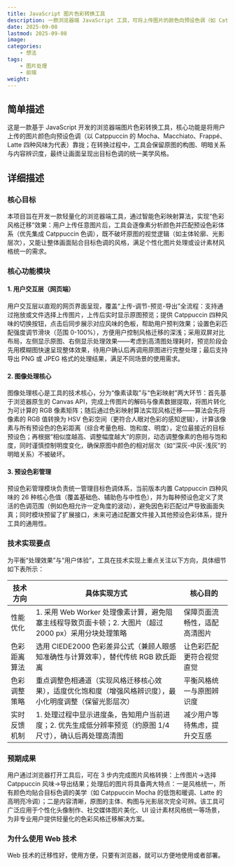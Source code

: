```yaml
---
title: JavaScript 图片色彩转换工具
description: 一款浏览器端 JavaScript 工具，可将上传图片的颜色向预设色调（如 Catppuccin 四种风味）靠拢，在保持原图视觉逻辑与内容辨识度的同时，输出统一风格的色调画面。
date: 2025-09-08
lastmod: 2025-09-08
image: 
categories:
    - 想法
tags:
    - 图片处理
    - 前端
weight: 
---
```


## 简单描述

这是一款基于 JavaScript 开发的浏览器端图片色彩转换工具，核心功能是将用户上传的图片颜色向预设色调（以 Catppuccin 的 Mocha、Macchiato、Frappé、Latte 四种风味为代表）靠拢；在转换过程中，工具会保留原图的构图、明暗关系与内容辨识度，最终让画面呈现出目标色调的统一美学风格。

## 详细描述

### 核心目标

本项目旨在开发一款轻量化的浏览器端工具，通过智能色彩映射算法，实现“色彩风格迁移”效果：用户上传任意图片后，工具会逐像素分析颜色并匹配预设色彩体系（优先集成 Catppuccin 色调），既不破坏原图的视觉逻辑（如主体轮廓、光影层次），又能让整体画面贴合目标色调的风格，满足个性化图片处理或设计素材风格统一的需求。

### 核心功能模块

#### 1. 用户交互层（网页端）

用户交互层以直观的网页界面呈现，覆盖“上传-调节-预览-导出”全流程：支持通过拖放或文件选择上传图片，上传后实时显示原图预览；提供 Catppuccin 四种风味的切换按钮，点击后同步展示对应风味的色板，帮助用户预判效果；设置色彩匹配强度调节滑块（范围 0-100%），方便用户控制风格迁移的深浅；采用双屏对比布局，左侧显示原图、右侧显示处理效果——考虑到高清图处理耗时，预览阶段会先用模糊图快速呈现整体效果，待用户确认后再调用原图进行完整处理；最后支持导出 PNG 或 JPEG 格式的处理结果，满足不同场景的使用需求。

#### 2. 图像处理核心

图像处理核心是工具的技术核心，分为“像素读取”与“色彩映射”两大环节：首先基于浏览器原生的 Canvas API，完成上传图片的解码与像素数据提取，将图片转化为可计算的 RGB 像素矩阵；随后通过色彩映射算法实现风格迁移——算法会先将像素的 RGB 值转换为 HSV 色彩空间（更符合人眼对色彩的感知逻辑），计算该像素与所有预设色的色彩距离（综合考量色相、饱和度、明度），定位最接近的目标预设色；再根据“相似度越高、调整幅度越大”的原则，动态调整像素的色相与饱和度，同时谨慎控制明度变化，确保原图中颜色的相对层次（如“深灰-中灰-浅灰”的明暗关系）不被破坏。

#### 3. 预设色彩管理

预设色彩管理模块负责统一管理目标色调体系，当前版本内置 Catppuccin 四种风味的 26 种核心色值（覆盖基础色、辅助色与中性色），并为每种预设色定义了灵活的色调范围（例如色相允许一定角度的波动），避免因色彩匹配过严导致画面失真；同时模块预留了扩展接口，未来可通过配置文件接入其他预设色彩体系，提升工具的通用性。

### 技术实现要点

为平衡“处理效果”与“用户体验”，工具在技术实现上重点关注以下方向，具体细节如下表所示：

| 技术方向       | 具体实现方式                                                                 | 核心目的                     |
|----------------|------------------------------------------------------------------------------|------------------------------|
| 性能优化       | 1. 采用 Web Worker 处理像素计算，避免阻塞主线程导致页面卡顿；2. 大图片（超过 2000 px）采用分块处理策略 | 保障页面流畅性，适配高清图片 |
| 色彩距离算法   | 选用 CIEDE2000 色彩差异公式（兼顾人眼感知准确性与计算效率），替代传统 RGB 欧氏距离 | 让色彩匹配更符合视觉直觉     |
| 色彩调整策略   | 重点调整色相通道（实现风格迁移核心效果），适度优化饱和度（增强风格辨识度），最小化明度调整（保留光影层次） | 平衡风格统一与原图辨识度     |
| 实时反馈机制   | 1. 处理过程中显示进度条，告知用户当前进度；2. 优先生成低分辨率预览（约原图 1/4 尺寸），确认后再处理高清图 | 减少用户等待焦虑，提升交互感 |

### 预期成果

用户通过浏览器打开工具后，可在 3 步内完成图片风格转换：上传图片→选择 Catppuccin 风味→导出结果；处理后的图片将具备两大特点：一是风格统一，所有颜色均贴合目标色调的美学（如 Catppuccin Mocha 的低饱和暖调、Latte 的高明亮冷调）；二是内容清晰，原图的主体、构图与光影层次完全可辨。该工具可广泛应用于个性化头像制作、社交媒体图片美化、UI 设计素材风格统一等场景，为非专业用户提供轻量化的色彩风格迁移解决方案。

### 为什么使用 Web 技术

Web 技术的迁移性好，使用方便，只要有浏览器，就可以方便地使用或者部署。
